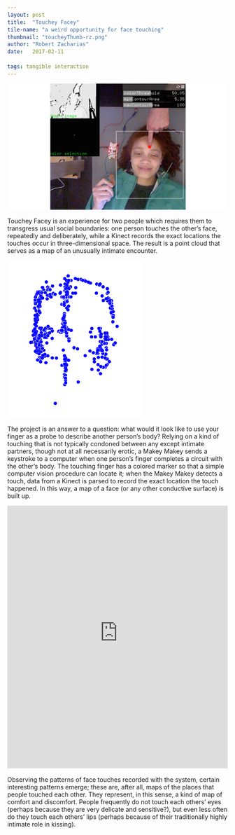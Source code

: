 ```yaml
---
layout: post
title:  "Touchey Facey"
tile-name: "a weird opportunity for face touching"
thumbnail: "toucheyThumb-rz.png"
author: "Robert Zacharias"
date:   2017-02-11

tags: tangible interaction
---
```


![Touching Faces](/img/toucheyFacey-rz/hero.png)

Touchey Facey is an experience for two people which requires them to transgress usual social boundaries: one person touches the other’s face, repeatedly and deliberately, while a Kinect records the exact locations the touches occur in three-dimensional space. The result is a point cloud that serves as a map of an unusually intimate encounter.

![Point cloud](/img/toucheyFacey-rz/pointCloud-rz.png)

The project is an answer to a question: what would it look like to use your finger as a probe to describe another person’s body? Relying on a kind of touching that is not typically condoned between any except intimate partners, though not at all necessarily erotic, a Makey Makey sends a keystroke to a computer when one person’s finger completes a circuit with the other’s body. The touching finger has a colored marker so that a simple computer vision procedure can locate it; when the Makey Makey detects a touch, data from a Kinect is parsed to record the exact location the touch happened. In this way, a map of a face (or any other conductive surface) is built up.

<iframe width="100%" height="600" src="https://www.youtube-nocookie.com/embed/bVH5vHlovxc?rel=0" frameborder="0" allowfullscreen></iframe>

Observing the patterns of face touches recorded with the system, certain interesting patterns emerge; these are, after all, maps of the places that people touched each other. They represent, in this sense, a kind of map of comfort and discomfort. People frequently do not touch each others’ eyes (perhaps because they are very delicate and sensitive?), but even less often do they touch each others’ lips (perhaps because of their traditionally highly intimate role in kissing).